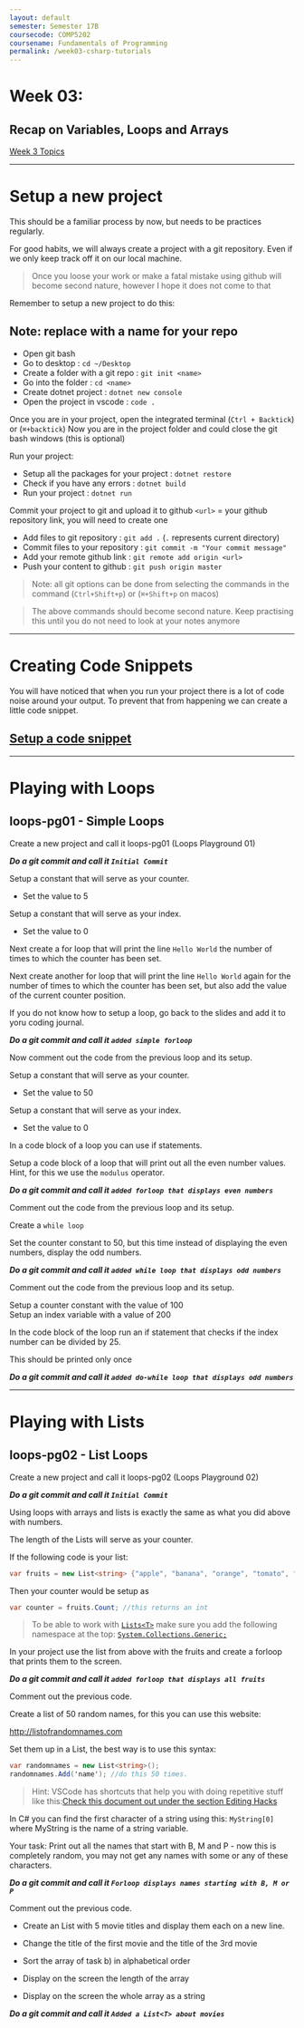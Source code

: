 ```yaml
---
layout: default
semester: Semester 17B
coursecode: COMP5202
coursename: Fundamentals of Programming
permalink: /week03-csharp-tutorials
---
```


# Week 03:
## Recap on Variables, Loops and Arrays

<a href="./week03-index.html" class="btn btn-default">Week 3 Topics</a> 

---

# Setup a new project

This should be a familiar process by now, but needs to be practices regularly.

For good habits, we will always create a project with a git repository. Even if we only keep track off it on our local machine. 

>Once you loose your work or make a fatal mistake using github will become second nature, however I hope it does not come to that

Remember to setup a new project to do this:  
## Note: replace <name> with a name for your repo

* Open git bash
* Go to desktop : `cd ~/Desktop`
* Create a folder with a git repo :  `git init <name>`
* Go into the folder : `cd <name>`
* Create dotnet project : `dotnet new console`
* Open the project in vscode : `code .`

Once you are in your project, open the integrated terminal (`Ctrl + Backtick`) or (`⌘+backtick`)
Now you are in the project folder and could close the git bash windows (this is optional)

Run your project:

* Setup all the packages for your project : `dotnet restore`
* Check if you have any errors : `dotnet build`
* Run your project : `dotnet run`

Commit your project to git and upload it to github
`<url>` = your github repository link, you will need to create one

* Add files to git repository : `git add .` (`.` represents current directory)
* Commit files to your repository : `git commit -m "Your commit message"`
* Add your remote github link : `git remote add origin <url>`
* Push your content to github : `git push origin master`

> Note: all git options can be done from selecting the commands in the command  (`Ctrl+Shift+p`) or (`⌘+Shift+p` on macos)

> The above commands should become second nature. Keep practising this until you do not need to look at your notes anymore

---

# Creating Code Snippets

You will have noticed that when you run your project there is a lot of code noise around your output.
To prevent that from happening we can create a little code snippet. 

## <a href="http://to-bcs.nz/Toolbox/VSCode/code-snippet" target="_blank">Setup a code snippet</a>

---

# Playing with Loops

## loops-pg01 - Simple Loops

Create a new project and call it loops-pg01 (Loops Playground 01)

***Do a git commit and call it `Initial Commit`***

Setup a constant that will serve as your counter.
* Set the value to 5

Setup a constant that will serve as your index.
* Set the value to 0

Next create a for loop that will print the line `Hello World` the number of times to which the counter has been set. 

Next create another for loop that will print the line `Hello World` again for the number of times to which the counter has been set, but also add the value of the current counter position. 

If you do not know how to setup a loop, go back to the slides and add it to yoru coding journal.

***Do a git commit and call it `added simple forloop`***

Now comment out the code from the previous loop and its setup.

Setup a constant that will serve as your counter.
* Set the value to 50

Setup a constant that will serve as your index.
* Set the value to 0

In a code block of a loop you can use if statements.

Setup a code block of a loop that will print out all the even number values. Hint, for this we use the `modulus` operator.

***Do a git commit and call it `added forloop that displays even numbers`***

Comment out the code from the previous loop and its setup.

Create a `while loop`

Set the counter constant to 50, but this time instead of displaying the even numbers, display the odd numbers.

***Do a git commit and call it `added while loop that displays odd numbers`***

Comment out the code from the previous loop and its setup.

Setup a counter constant with the value of 100  
Setup an index variable with a value of 200

In the code block of the loop run an if statement that checks if the index number can be divided by 25.

This should be printed only once

***Do a git commit and call it `added do-while loop that displays odd numbers`***

---

# Playing with Lists<T>

## loops-pg02 - List<T> Loops

Create a new project and call it loops-pg02 (Loops Playground 02)

***Do a git commit and call it `Initial Commit`***

Using loops with arrays and lists is exactly the same as what you did above with numbers.

The length of the Lists will serve as your counter.

If the following code is your list:
```csharp
var fruits = new List<string> {"apple", "banana", "orange", "tomato", "pear"}
```
Then your counter would be setup as

```csharp
var counter = fruits.Count; //this returns an int
```

> To be able to work with [`Lists<T>`](https://msdn.microsoft.com/en-us/library/6sh2ey19(v=vs.110).aspx) make sure you add the following namespace at the top:
[`System.Collections.Generic;`](https://msdn.microsoft.com/en-us/library/system.collections.generic(v=vs.110).aspx)

In your project use the list from above with the fruits and create a forloop that prints them to the screen.

***Do a git commit and call it `added forloop that displays all fruits`***

Comment out the previous code.

Create a list of 50 random names, for this you can use this website:

<a href="http://listofrandomnames.com" target="_blank">http://listofrandomnames.com</a>

Set them up in a List<T>, the best way is to use this syntax:

```csharp
var randomnames = new List<string>();
randomnames.Add('name'); //do this 50 times.
```
>Hint: VSCode has shortcuts that help you with doing repetitive stuff like this:<a href="https://github.com/Microsoft/vscode-tips-and-tricks" target="_blank">Check this document out under the section Editing Hacks</a>

In C# you can find the first character of a string using this: `MyString[0]` where MyString is the name of a string variable.

Your task: Print out all the names that start with B, M and P - now this is completely random, you may not get any names with some or any of these characters.

***Do a git commit and call it `Forloop displays names starting with B, M or P`***

Comment out the previous code.

*	Create an List<T> with 5 movie titles and display
	them each on a new line.

*	Change the title of the first movie and the
	title of the 3rd movie

*	Sort the array of task b) in alphabetical order

*	Display on the screen the length of the array

*	Display on the screen the whole array as a
	string

***Do a git commit and call it `Added a List<T> about movies`***




















